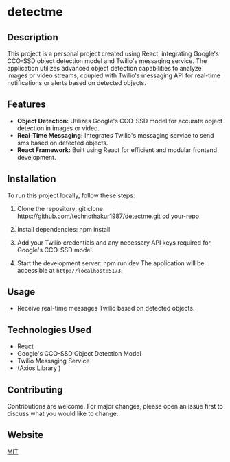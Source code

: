 
# detectme


## Description
This project is a personal project created using React, integrating Google's CCO-SSD object detection model and Twilio's messaging service. The application utilizes advanced object detection capabilities to analyze images or video streams, coupled with Twilio's messaging API for real-time notifications or alerts based on detected objects.

## Features
- **Object Detection:** Utilizes Google's CCO-SSD model for accurate object detection in images or video.
- **Real-Time Messaging:** Integrates Twilio's messaging service to send sms based on detected objects.
- **React Framework:** Built using React for efficient and modular frontend development.

## Installation
To run this project locally, follow these steps:

1. Clone the repository:
   git clone https://github.com/technothakur1987/detectme.git
   cd your-repo
   

2. Install dependencies:
   npm install
   

3. Add your Twilio credentials and any necessary API keys required for Google's CCO-SSD model.
  

4. Start the development server:
   npm run dev
   The application will be accessible at `http://localhost:5173`.

## Usage
- Receive real-time messages Twilio based on detected objects.

## Technologies Used
- React
- Google's CCO-SSD Object Detection Model
- Twilio Messaging Service
- (Axios Library )

## Contributing
Contributions are welcome. For major changes, please open an issue first to discuss what you would like to change.

## Website
[MIT](https://choosealicense.com/licenses/mit/)



